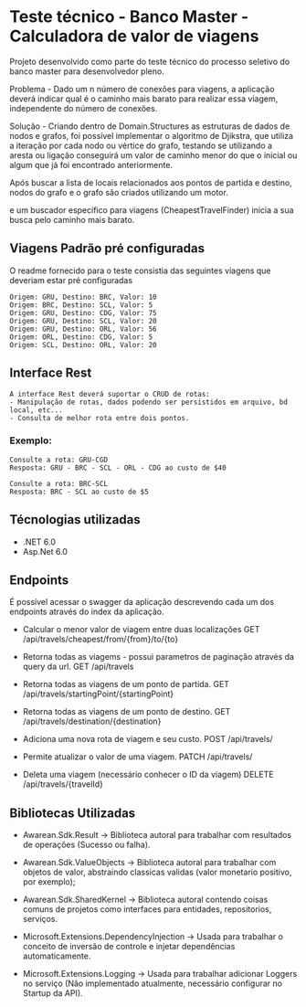 # Teste técnico - Banco Master - Calculadora de valor de viagens

Projeto desenvolvido como parte do teste técnico do processo seletivo do banco master para desenvolvedor pleno.

Problema - Dado um n número de conexões para viagens, a aplicação deverá indicar qual é o caminho mais barato para realizar essa viagem, independente do número de conexões.

Solução - Criando dentro de Domain.Structures as estruturas de dados de nodos e grafos, foi possível implementar o algoritmo de Djikstra, que utiliza a iteração por cada nodo ou vértice do grafo, testando se utilizando a aresta ou ligação conseguirá um valor de caminho menor do que o inicial ou algum que já foi encontrado anteriormente.

Após buscar a lista de locais relacionados aos pontos de partida e destino, nodos do grafo e o grafo são criados utilizando um motor.

e um buscador específico para viagens (CheapestTravelFinder) inicia a sua busca pelo caminho mais barato.

## Viagens Padrão pré configuradas
O readme fornecido para o teste consistia das seguintes viagens que deveriam estar pré configuradas
```
Origem: GRU, Destino: BRC, Valor: 10
Origem: BRC, Destino: SCL, Valor: 5
Origem: GRU, Destino: CDG, Valor: 75
Origem: GRU, Destino: SCL, Valor: 20
Origem: GRU, Destino: ORL, Valor: 56
Origem: ORL, Destino: CDG, Valor: 5
Origem: SCL, Destino: ORL, Valor: 20
```
## Interface Rest
    A interface Rest deverá suportar o CRUD de rotas:
    - Manipulação de rotas, dados podendo ser persistidos em arquivo, bd local, etc...
    - Consulta de melhor rota entre dois pontos.
	
### Exemplo:
```
Consulte a rota: GRU-CGD
Resposta: GRU - BRC - SCL - ORL - CDG ao custo de $40
  
Consulte a rota: BRC-SCL
Resposta: BRC - SCL ao custo de $5
```

## Técnologias utilizadas
- .NET 6.0
- Asp.Net 6.0

## Endpoints 
É possível acessar o swagger da aplicação descrevendo cada um dos endpoints através do index da aplicação.

- Calcular o menor valor de viagem entre duas localizações
GET /api/travels/cheapest/from/{from}/to/{to}

- Retorna todas as viagems - possui parametros de paginação através da query da url.
GET /api/travels 

- Retorna todas as viagens de um ponto de partida.
GET /api/travels/startingPoint/{startingPoint} 

- Retorna todas as viagens de um ponto de destino.
GET /api/travels/destination/{destination} 

- Adiciona uma nova rota de viagem e seu custo.
POST /api/travels/

- Permite atualizar o valor de uma viagem.
PATCH /api/travels/

- Deleta uma viagem (necessário conhecer o ID da viagem)
DELETE /api/travels/{travelId}



## Bibliotecas Utilizadas

- Awarean.Sdk.Result -> Biblioteca autoral para trabalhar com resultados de operações (Sucesso ou falha).
- Awarean.Sdk.ValueObjects -> Biblioteca autoral para trabalhar com objetos de valor, abstraindo classicas validas (valor monetario positivo, por exemplo);
- Awarean.Sdk.SharedKernel -> Biblioteca autoral contendo coisas comuns de projetos como interfaces para entidades, repositorios, serviços.

- Microsoft.Extensions.DependencyInjection -> Usada para trabalhar o conceito de inversão de controle e injetar dependências automaticamente.
- Microsoft.Extensions.Logging -> Usada para trabalhar adicionar Loggers no serviço (Não implementado atualmente, necessário configurar no Startup da API).

